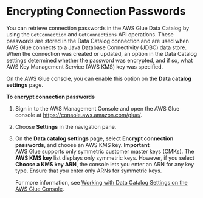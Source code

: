 # Encrypting Connection Passwords<a name="encrypt-connection-passwords"></a>

You can retrieve connection passwords in the AWS Glue Data Catalog by using the `GetConnection` and `GetConnections` API operations\. These passwords are stored in the Data Catalog connection and are used when AWS Glue connects to a Java Database Connectivity \(JDBC\) data store\. When the connection was created or updated, an option in the Data Catalog settings determined whether the password was encrypted, and if so, what AWS Key Management Service \(AWS KMS\) key was specified\.

On the AWS Glue console, you can enable this option on the **Data catalog settings** page\.

**To encrypt connection passwords**

1. Sign in to the AWS Management Console and open the AWS Glue console at [https://console\.aws\.amazon\.com/glue/](https://console.aws.amazon.com/glue/)\.

1. Choose **Settings** in the navigation pane\. 

1. On the **Data catalog settings** page, select **Encrypt connection passwords**, and choose an AWS KMS key\.
**Important**  
AWS Glue supports only symmetric customer master keys \(CMKs\)\. The **AWS KMS key** list displays only symmetric keys\. However, if you select **Choose a KMS key ARN**, the console lets you enter an ARN for any key type\. Ensure that you enter only ARNs for symmetric keys\.

   For more information, see [Working with Data Catalog Settings on the AWS Glue Console](console-data-catalog-settings.md)\.